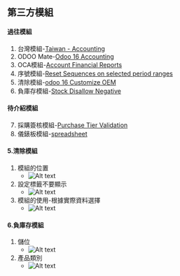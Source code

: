 ## 第三方模組
#### 過往模組
1. 台灣模組-[Taiwan - Accounting](https://apps.odoo.com/apps/modules/14.0/l10n_tw/)
2. ODOO Mate-[Odoo 16 Accounting](https://apps.odoo.com/apps/modules/16.0/om_account_accountant/)
3. OCA模組-[Account Financial Reports](https://apps.odoo.com/apps/modules/16.0/account_financial_report/)
4. 序號模組-[Reset Sequences on selected period ranges](https://apps.odoo.com/apps/modules/16.0/sequence_reset_period/)
5. 清除模組-[odoo 16 Customize OEM](https://apps.odoo.com/apps/modules/16.0/app_odoo_customize/)
6. 負庫存模組-[Stock Disallow Negative](https://apps.odoo.com/apps/modules/16.0/stock_no_negative/)

#### 待介紹模組
7. 採購簽核模組-[Purchase Tier Validation](https://apps.odoo.com/apps/modules/16.0/purchase_tier_validation/)
8. 儀錶板模組-[spreadsheet](https://github.com/OCA/spreadsheet)

#### 5.清除模組
1. 模組的位置
   + ![Alt text](https://github.com/ksharry/odoo-repository/blob/main/pic/E1101.png?raw=true)
2. 設定標籤不要顯示
   + ![Alt text](https://github.com/ksharry/odoo-repository/blob/main/pic/E1103.png?raw=true)
3. 模組的使用-根據實際資料選擇
   + ![Alt text](https://github.com/ksharry/odoo-repository/blob/main/pic/E1102.png?raw=true)

#### 6.負庫存模組
1. 儲位
   + ![Alt text](https://github.com/ksharry/odoo-repository/blob/main/pic/E1104.png?raw=true)
2. 產品類別
   + ![Alt text](https://github.com/ksharry/odoo-repository/blob/main/pic/E1105.png?raw=true)
